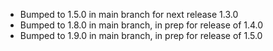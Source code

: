 - Bumped to 1.5.0 in main branch for next release 1.3.0
- Bumped to 1.8.0 in main branch, in prep for release of 1.4.0
- Bumped to 1.9.0 in main branch, in prep for release of 1.5.0
